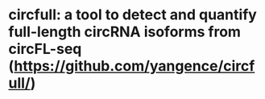 # circfull: a tool to detect and quantify full-length circRNA isoforms from circFL-seq (https://github.com/yangence/circfull/)
